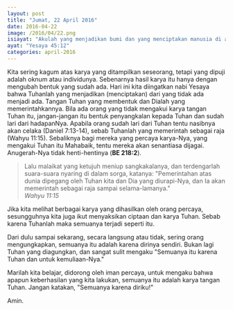 ```yaml
---
layout: post
title: "Jumat, 22 April 2016"
date: 2016-04-22
image: /2016/04/22.png
isiayat: "Akulah yang menjadikan bumi dan yang menciptakan manusia di atasnya; tangan-Kulah yang membentangkan langit, dan Akulah yang memberi perintah kepada seluruh tentaranya."
ayat: "Yesaya 45:12"
categories: april-2016
---
```


Kita sering kagum atas karya yang ditampilkan seseorang, tetapi yang dipuji adalah oknum atau individunya. Sebenarnya hasil karya itu hanya dengan mengubah bentuk yang sudah ada. Hari ini kita diingatkan nabi Yesaya bahwa Tuhanlah yang menjadikan (menciptakan) dari yang tidak ada menjadi ada. Tangan Tuhan yang membentuk dan Dialah yang memerintahkannya. Bila ada orang yang tidak mengakui karya tangan Tuhan itu, jangan-jangan itu bentuk penyangkalan kepada Tuhan dan sudah lari dari hadapanNya. Apabila orang sudah lari dari Tuhan tentu nasibnya akan celaka (Daniel 7:13-14), sebab Tuhanlah yang memerintah sebagai raja (Wahyu 11:15). Sebaliknya bagi mereka yang percaya karya-Nya, yang mengakui Tuhan itu Mahabaik, tentu mereka akan senantiasa dijagai. Anugerah-Nya tidak henti-hentinya (**BE 218:2**).

<blockquote>Lalu malaikat yang ketujuh meniup sangkakalanya, dan terdengarlah suara-suara nyaring di dalam sorga, katanya: "Pemerintahan atas dunia dipegang oleh Tuhan kita dan Dia yang diurapi-Nya, dan Ia akan memerintah sebagai raja sampai selama-lamanya."
<br /><cite>Wahyu 11:15</cite></blockquote>

Jika kita melihat berbagai karya yang dihasilkan oleh orang percaya, sesungguhnya kita juga ikut menyaksikan ciptaan dan karya Tuhan. Sebab karena Tuhanlah maka semuanya terjadi seperti itu.

Dari dulu sampai sekarang, secara langsung atau tidak, sering orang mengungkapkan, semuanya itu adalah karena dirinya sendiri. Bukan lagi Tuhan yang diagungkan, dan sangat sulit mengaku "Semuanya itu karena Tuhan dan untuk kemuliaan-Nya."

Marilah kita belajar, didorong oleh iman percaya, untuk mengaku bahwa apapun keberhasilan yang kita lakukan, semuanya itu adalah karya tangan Tuhan. Jangan katakan, "Semuanya karena diriku!"

Amin.